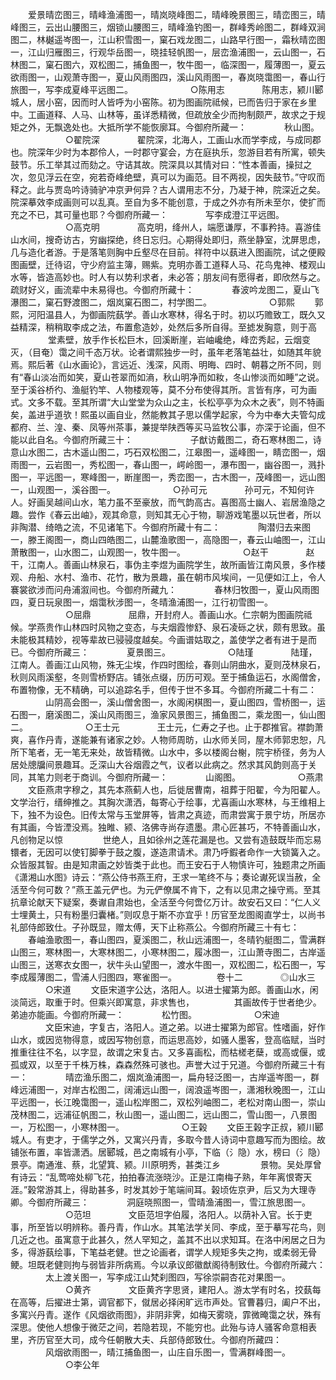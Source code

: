 <!-- { "loadSidebar": true } -->
　　爱景晴峦图三，晴峰渔浦图一，晴岚晓峰图二，晴峰晚景图三，晴峦图三，晴峰图三，云出山腰图三，烟锁山腰图三，晴峰渔钓图一，群峰秀岭图二，群峰双涧图二，林樾遥岑图一，江山积雪图一，窠石戏龙图二，山路早行图一，霜秋晴峦图一，江山归雁图三，行观华岳图一，晓挂轻帆图一，层峦渔浦图一，云山图一，石林图二，窠石图六，双松图二，捕鱼图一，牧牛图一，临深图一，履薄图一，夏云欲雨图一，山观萧寺图一，夏山风雨图四，溪山风雨图一，春岚晓霭图一，春山行旅图一，写李成夏峰平远图二。
　　
　　　　○陈用志
　　　　陈用志，颍川郾城人，居小窑，因而时人皆呼为小窑陈。初为图画院祗候，已而告归于家在乡里中。工画道释、人马、山林等，虽详悉精微，但疏放全少而拘制颇严，故求之于规矩之外，无飘逸处也。大抵所学不能恢廓耳。今御府所藏一：
　　　　秋山图。
　　
　　　　○翟院深
　　　　翟院深，北海人，工画山水而学李成，与成同郡也。院深年少时为本郡伶人，一时郡守宴会，方在庭执乐，忽游目若有所寓，顿失鼓节。乐工举其过而劾之。守诘其故。院深具以其情对曰：“性本善画，操挝之次，忽见浮云在空，宛若奇峰绝壁，真可以为画范。目不两视，因失鼓节。”守叹而释之。此与贾岛吟诗骑驴冲京尹何异？古人谓用志不分，乃凝于神，院深近之矣。院深摹效李成画则可以乱真。至自为多不能创意，于成之外亦有所未至尔，使扩而充之不已，其可量也耶？今御府所藏一：
　　　　写李成澄江平远图。
　　
　　　　○高克明
　　　　高克明，绛州人，端愿谦厚，不事矜持。喜游佳山水间，搜奇访古，穷幽探绝，终日忘归。心期得处即归，燕坐静室，沈屏思虑，几与造化者游。于是落笔则胸中丘壑尽在目前。祥符中以蓺进入图画院，试之便殿图画壁，迁待诏，守少府监主簿，赐紫。克明亦善工道释人马、花鸟鬼神、楼观山水等，皆造高妙也。时人有以势利求者，未必答；朋友间有愿得者，即欣然与之。疏财好义，画流辈中未易得也。今御府所藏十：
　　　　春波吟龙图二，夏山飞瀑图二，窠石野渡图二，烟岚窠石图二，村学图二。
　　
　　　　○郭熙
　　郭熙，河阳温县人，为御画院蓺学。善山水寒林，得名于时。初以巧赡致工，既久又益精深，稍稍取李成之法，布置愈造妙，处然后多所自得。至摅发胸意，则于高
　　
　　堂素壁，放手作长松巨木，回溪断崖，岩岫巉绝，峰峦秀起，云烟变灭，（目奄）霭之间千态万状。论者谓熙独步一时，虽年老落笔益壮，如随其年貌焉。熙后著《山水画论》，言远近、浅深，风雨、明晦、四时、朝暮之所不同，则有“春山淡冶而如笑，夏山苍翠而如滳，秋山明净而如籹，冬山惨淡而如睡”之说。至于溪谷桥彴、渔艇钓竿、人物楼观等，莫不分布使得其所。言皆有序，可为画式。文多不载。至其所谓“大山堂堂为众山之主，长松亭亭为众木之表”，则不特画矣，盖进乎道欤！熙虽以画自业，然能教其子思以儒学起家，今为中奉大夫管勾成都府、兰、湟、秦、凤等州茶事，兼提举陕西等买马监牧公事，亦深于论画，但不能以此自名。今御府所藏三十：
　　
　　　　子猷访戴图二，奇石寒林图二，诗意山水图二，古木遥山图二，巧石双松图二，江皋图一，遥峰图一，睛峦图一，烟雨图一，云岩图一，秀松图一，春山图一，崿岭图一，瀑布图一，幽谷图一，溅扑图一，平远图一，寒峰图一，断崖图一，秀峦图一，古木图一，茂峰图一，远山图一，山观图一，溪谷图一。
　　
　　　　○孙可元
　　　　孙可元，不知何许人。好画吴越间山水，笔力虽不至豪放，而气韵高古。喜图高士幽人、岩居渔隐之趣。尝作《春云出岫》，观其命意，则知其无心于物，聊游戏笔墨以玩世者，所以非陶潜、绮皓之流，不见诸笔下。今御府所藏十有二：
　　　　陶潜归去来图一，滕王阁图一，商山四皓图二，山麓渔歌图一，高隐图一，春云山岫图一，江山萧散图一，山水图二，山观图一，牧牛图一。
　　
　　　　○赵干
　　　　赵干，江南人。善画山林泉石，事伪主李煜为画院学生，故所画皆江南风景，多作楼观、舟船、水村、渔市、花竹，散为景趣，虽在朝市风埃间，一见便如江上，令人褰裳欲涉而问舟浦溆间也。今御府所藏九：
　　　　春林归牧图一，夏山风雨图四，夏日玩泉图一，烟霭秋涉图一，冬晴渔浦图一，江行初雪图一。
　　
　　　　○屈鼎
　　　　屈鼎，开封府人。善画山水。仁宗朝为图画院祗候。学燕贵作山林四时风物之变态，与夫烟霞惨舒、泉石凌砾之状，颇有思致。虽未能极其精妙，视等辈故已骎骎度越矣。今画谱姑取之，盖使学之者有进于是而已。今御府所藏三：
　　　　夏景图三。
　　
　　　　○陆瑾
　　　　陆瑾，江南人。善画江山风物，殊无尘埃，作四时图绘，春则山阴曲水，夏则茂林泉石，秋则风雨溪壑，冬则雪桥野店。铺张点缀，历历可观。至于捕鱼运石，水阁僧舍，布置物像，无不精确，可以追踪名手，但传于世不多耳。今御府所藏二十有二：
　　　　山阴高会图一，溪山僧舍图一，水阁闲棋图一，夏山图四，雪桥图一，运石图一，磨溪图二，溪山风雨图三，渔家风景图三，捕鱼图二，乘龙图一，仙山图二。
　　
　　　　○王士元
　　　　王士元，仁寿之子也。止于郡推官。襟韵萧爽，喜作丹青，遂能兼有诸家之妙。人物师周昉，山水师关同，屋木师郭忠恕，凡所下笔者，无一笔无来处，故皆精微。山水中，多以楼阁台榭，院宇桥径，务为人居处牕牖间景趣耳。乏深山大谷烟霞之气，议者以此病之。然求其风韵则高于关同，其笔力则老于商训。今御府所藏一：
　　　　山阁图。
　　
　　　　○燕肃
　　文臣燕肃字穆之，其先本燕蓟人也，后徙居曹南，祖葬于阳翟，今为阳翟人。文学治行，缙绅推之。其胸次潇洒，每寄心于绘事，尤喜画山水寒林，与王维相上下，独不为设色。旧传太常与玉堂屏等，皆肃之真迹，而肃尝寓于景宁坊，所居亦有其画，今皆湮没焉。独睢、颍、洛佛寺尚存遗墨。肃心匠甚巧，不特善画山水，凡创物足以惊
　　
　　世绝人，且如徐州之莲花漏是也。又尝有造鼓既毕而忘易镮者，无因可以使钉脚拳于鼓之腹，遂造肃请术。肃乃呼鍜者命作一大锁簧入之。众皆服其智。由是知肃画之妙皆类于此也。而王安石于人物慎许可，独题肃之所画《潇湘山水图》诗云：“燕公侍书燕王府，王求一笔终不与；奏论谳死误当赦，全活至今何可数？”燕王盖元俨也。为元俨僚属不肯下，之有以见肃之操守焉。至其抗章论献天下疑案，奏谳自肃始也，全活至今何啻亿万计。故安石又曰：“仁人义士埋黄土，只有粉墨归囊楮。”则叹息于斯不亦宜乎！历官至龙图阁直学士，以尚书礼部侍郎致仕。子孙既显，赠太傅，天下止称燕公。今御府所藏三十有七：
　　春岫渔歌图一，春山图四，夏溪图二，秋山远浦图一，冬晴钓艇图二，雪满群山图三，寒林图一，大寒林图二，小寒林图二，履冰图一，江山萧寺图二，古岸遥山图三，送寒衣女图一，状牛头山望图一，渡水牛图一，双松图二，松石图一，写李成履薄图二，雪浦人归图四，寒雀图一。
　　
　　卷十二
　　　　◎山水三
　　　　○宋道
　　文臣宋道字公达，洛阳人。以进士擢第为郎。善画山水，闲淡简远，取重于时。但乘兴即寓意，非求售也，
　　
　　其画故传于世者绝少。弟迪亦能画。今御府所藏一：
　　　　松竹图。
　　
　　　　○宋迪
　　　　文臣宋迪，字复古，洛阳人。道之弟。以进士擢第为郎官。性嗜画，好作山水，或因览物得意，或因写物创意，而运思高妙，如骚人墨客，登高临赋，当时推重往往不名，以字显，故谓之宋复古。又多喜画松，而枯槎老蘖，或高或偃，或孤或双，以至于千株万株，森森然殊可骇也。声誉大过于兄道。今御府所藏三十有一：
　　　　晴峦渔乐图二，烟岚渔浦图一，扁舟轻泛图一，古岸遥岑图一，群峰远浦图一，对岸古松图二，阔浦远山图一，阔浪遥岑图一，潇湘秋晚图一，江山平远图一，长江晚霭图一，遥山松岸图二，双松列岫图二，老松对南山图一，崇山茂林图二，远浦征帆图二，秋山图一，遥山图二，远山图二，雪山图一，八景图一，万松图一，小寒林图一。
　　
　　　　○王榖
　　文臣王榖字正叔，颍川郾城人。有吏才，于儒学之外，又寓兴丹青，多取今昔人诗词中意趣写而为图绘。故铺张布置，率皆潇洒。居郾城，邑之南城有小亭，下临（氵隐）水，榜曰（氵隐）景亭。南通淮、蔡，北望箕、颍。川原明秀，甚类江乡
　　
　　景物。吴处厚曾有诗云：“乱莺啼处柳飞花，拍拍春流涨晓沙。正是江南梅子熟，年年离恨寄天涯。”榖常游其上，得助甚多，时发其妙于笔端间耳。榖顷佐京尹，后又为大理寺卿。今御府所藏三：
　　　　洞庭晓照图一，雪晴渔浦图一，雪江旅思图一。
　　
　　　　○范坦
　　　　文臣范坦字伯履，洛阳人。以荫补入官。长于吏事，所至皆以明辨称。善丹青，作山水。其笔法学关同、李成，至于摹写花鸟，则几近之也。虽寓意于此甚久，然人罕知之，盖其不出以求知耳。在洛中闲居之日为多，得游蓺绘事，下笔益老健。世之论画者，谓学人规矩多失之拘，或柔弱无骨鲠。坦既老健则拘与弱皆非所病焉。今以承议郎徽猷阁待制致仕。今御府所藏六：
　　　　太上渡关图一，写李成江山梵刹图四，写徐崇嗣杏花对果图一。
　　
　　　　○黄齐
　　　　文臣黄齐字思贤，建阳人。游太学有时名，挍蓺每在高等，后擢进士第，调官都下，僦居必择闲旷远市声处。官曹暮归，阖户不出，多寓兴丹青。遂作《风烟欲雨图》，非阴非霁，如梅天雾晓，霏微晻霭之状，殊有深思。使他人想像于微茫之间，若隐若现，不能穷也。此殆与诗人骚客命意相表里，齐历官至大司，成今任朝散大夫、兵部侍郎致仕。今御府所藏四：
　　　　风烟欲雨图一，晴江捕鱼图一，山庄自乐图一，雪满群峰图一。
　　
　　　　○李公年
